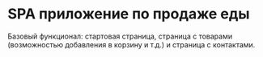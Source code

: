 # SPA приложение по продаже еды

Базовый функционал: стартовая страница, страница с товарами (возможностью добавления в корзину и т.д.) и страница с контактами.
